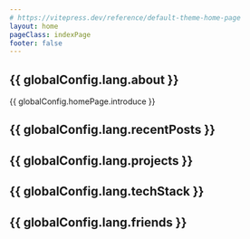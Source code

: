 ```yaml
---
# https://vitepress.dev/reference/default-theme-home-page
layout: home
pageClass: indexPage
footer: false
---
```


<FirstPage />

<div v-if="globalConfig.homePage.modules.about">
    <h2><Icon icon="fluent:info-16-regular" /> {{ globalConfig.lang.about }}</h2>
    {{ globalConfig.homePage.introduce }}
</div>

<div v-if="globalConfig.homePage.modules.recentPosts">
    <h2><Icon icon="fluent:document-16-regular" /> {{ globalConfig.lang.recentPosts }}</h2>
    <div v-if="globalConfig.homePage.modules.lastMoment">
        <LastMoment />
    </div>
    <RecentPosts />
</div>

<div v-if="globalConfig.homePage.modules.projects">
    <h2><Icon icon="fluent:shopping-bag-16-regular" /> {{ globalConfig.lang.projects }}</h2>
    <Projects />
</div>

<div v-if="globalConfig.homePage.modules.techStack">
    <h2><Icon icon="fluent:network-adapter-16-regular" /> {{ globalConfig.lang.techStack }}</h2>
    <TechStack />
</div>

<div v-if="globalConfig.homePage.modules.friends">
    <h2><Icon icon="fluent:person-16-regular" /> {{ globalConfig.lang.friends }}</h2>
    <Friends />
</div>

<script setup lang="ts">
    import { globalConfig } from "#config";
</script>

<style>
    /* 同时显示两个头像看起来很乱所以隐藏掉一个小的 */
    .indexPage img.VPImage.logo {
        display: none
    }
</style>
